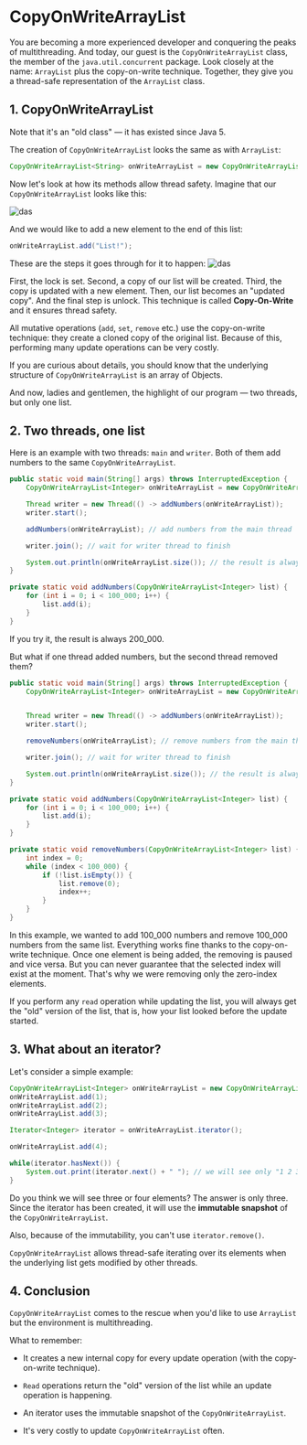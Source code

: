 # CopyOnWriteArrayList

You are becoming a more experienced developer and conquering the peaks of multithreading. And today, our guest is the `CopyOnWriteArrayList` class, the member of the `java.util.concurrent` package. Look closely at the name: `ArrayList` plus the copy-on-write technique. Together, they give you a thread-safe representation of the `ArrayList` class. 

## 1. CopyOnWriteArrayList

Note that it's an "old class" — it has existed since Java 5.

The creation of `CopyOnWriteArrayList` looks the same as with `ArrayList`:
```java
CopyOnWriteArrayList<String> onWriteArrayList = new CopyOnWriteArrayList<>();
```

Now let's look at how its methods allow thread safety. Imagine that our `CopyOnWriteArrayList` looks like this:

![das](https://ucarecdn.com/eb9631f8-aa5f-427a-928a-6a74ca828048/)

And we would like to add a new element to the end of this list:
```java
onWriteArrayList.add("List!"); 
```
These are the steps it goes through for it to happen:
![das](https://ucarecdn.com/5d79f9ba-d96c-4a24-8bcc-21dc2ef063de/)

First, the lock is set. Second, a copy of our list will be created. Third, the copy is updated with a new element. Then, our list becomes an "updated copy". And the final step is unlock. This technique is called **Copy-On-Write** and it ensures thread safety.

All mutative operations (`add`, `set`, `remove` etc.) use the copy-on-write technique: they create a cloned copy of the original list. Because of this, performing many update operations can be very costly.

If you are curious about details, you should know that the underlying structure of `CopyOnWriteArrayList` is an array of Objects.

And now, ladies and gentlemen, the highlight of our program — two threads, but only one list.

## 2. Two threads, one list

Here is an example with two threads: `main` and `writer`. Both of them add numbers to the same `CopyOnWriteArrayList`.
```java
public static void main(String[] args) throws InterruptedException {
    CopyOnWriteArrayList<Integer> onWriteArrayList = new CopyOnWriteArrayList<>();

    Thread writer = new Thread(() -> addNumbers(onWriteArrayList));
    writer.start();

    addNumbers(onWriteArrayList); // add numbers from the main thread

    writer.join(); // wait for writer thread to finish

    System.out.println(onWriteArrayList.size()); // the result is always the same
}

private static void addNumbers(CopyOnWriteArrayList<Integer> list) {
    for (int i = 0; i < 100_000; i++) {
        list.add(i);
    }
}
```

If you try it, the result is always 200_000.

But what if one thread added numbers, but the second thread removed them?
```java
public static void main(String[] args) throws InterruptedException {
    CopyOnWriteArrayList<Integer> onWriteArrayList = new CopyOnWriteArrayList<>();


    Thread writer = new Thread(() -> addNumbers(onWriteArrayList));
    writer.start();

    removeNumbers(onWriteArrayList); // remove numbers from the main thread

    writer.join(); // wait for writer thread to finish

    System.out.println(onWriteArrayList.size()); // the result is always the same
}

private static void addNumbers(CopyOnWriteArrayList<Integer> list) {
    for (int i = 0; i < 100_000; i++) {
        list.add(i);
    }
}

private static void removeNumbers(CopyOnWriteArrayList<Integer> list) {
    int index = 0;
    while (index < 100_000) {
        if (!list.isEmpty()) {
            list.remove(0);
            index++;
        }
    }
}
```

In this example, we wanted to add 100_000 numbers and remove 100_000 numbers from the same list. Everything works fine thanks to the copy-on-write technique. Once one element is being added, the removing is paused and vice versa. But you can never guarantee that the selected index will exist at the moment. That's why we were removing only the zero-index elements.

If you perform any `read` operation while updating the list, you will always get the "old" version of the list, that is, how your list looked before the update started.

## 3. What about an iterator?

Let's consider a simple example:

```java
CopyOnWriteArrayList<Integer> onWriteArrayList = new CopyOnWriteArrayList<>();
onWriteArrayList.add(1);
onWriteArrayList.add(2);
onWriteArrayList.add(3);

Iterator<Integer> iterator = onWriteArrayList.iterator();

onWriteArrayList.add(4);

while(iterator.hasNext()) {
    System.out.print(iterator.next() + " "); // we will see only "1 2 3"
}
```

Do you think we will see three or four elements? The answer is only three. Since the iterator has been created, it will use the **immutable snapshot** of the `CopyOnWriteArrayList`.

Also, because of the immutability, you can't use `iterator.remove()`.

`CopyOnWriteArrayList` allows thread-safe iterating over its elements when the underlying list gets modified by other threads.

## 4. Conclusion

`CopyOnWriteArrayList` comes to the rescue when you'd like to use `ArrayList` but the environment is multithreading.

What to remember:

- It creates a new internal copy for every update operation (with the copy-on-write technique).

- `Read` operations return the "old" version of the list while an update operation is happening.

- An iterator uses the immutable snapshot of the `CopyOnWriteArrayList`.

- It's very costly to update `CopyOnWriteArrayList` often.
